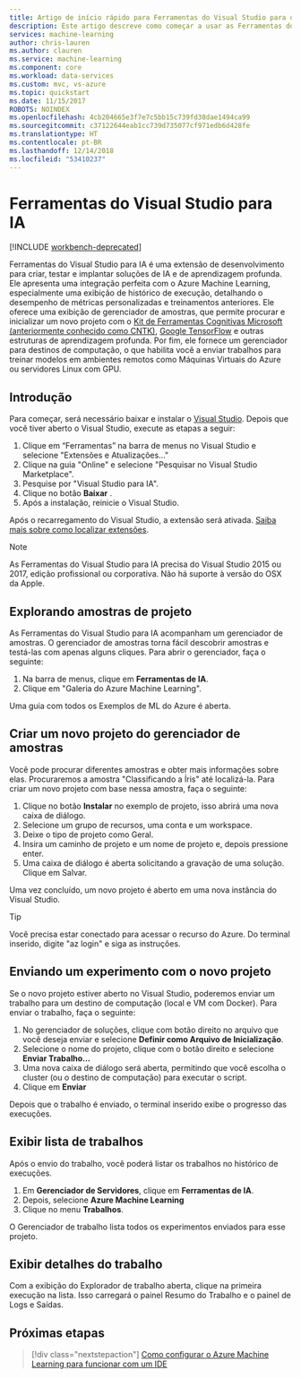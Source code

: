 ```yaml
---
title: Artigo de início rápido para Ferramentas do Visual Studio para o Machine Learning no Azure | Microsoft Docs
description: Este artigo descreve como começar a usar as Ferramentas do Visual Studio para Machine Learning, desde a criação de um experimento e o treinamento de um modelo até a operacionalização de um serviço Web.
services: machine-learning
author: chris-lauren
ms.author: clauren
ms.service: machine-learning
ms.component: core
ms.workload: data-services
ms.custom: mvc, vs-azure
ms.topic: quickstart
ms.date: 11/15/2017
ROBOTS: NOINDEX
ms.openlocfilehash: 4cb204665e3f7e7c5bb15c739fd38dae1494ca99
ms.sourcegitcommit: c37122644eab1cc739d735077cf971edb6d428fe
ms.translationtype: HT
ms.contentlocale: pt-BR
ms.lasthandoff: 12/14/2018
ms.locfileid: "53410237"
---
```

# <a name="visual-studio-tools-for-ai"></a>Ferramentas do Visual Studio para IA

[!INCLUDE [workbench-deprecated](../../../includes/aml-deprecating-preview-2017.md)] 

Ferramentas do Visual Studio para IA é uma extensão de desenvolvimento para criar, testar e implantar soluções de IA e de aprendizagem profunda. Ele apresenta uma integração perfeita com o Azure Machine Learning, especialmente uma exibição de histórico de execução, detalhando o desempenho de métricas personalizadas e treinamentos anteriores. Ele oferece uma exibição de gerenciador de amostras, que permite procurar e inicializar um novo projeto com o [Kit de Ferramentas Cognitivas Microsoft (anteriormente conhecido como CNTK)](https://docs.microsoft.com/cognitive-toolkit/), [Google TensorFlow](https://www.tensorflow.org) e outras estruturas de aprendizagem profunda. Por fim, ele fornece um gerenciador para destinos de computação, o que habilita você a enviar trabalhos para treinar modelos em ambientes remotos como Máquinas Virtuais do Azure ou servidores Linux com GPU. 
 
## <a name="getting-started"></a>Introdução 
Para começar, será necessário baixar e instalar o [Visual Studio](https://www.visualstudio.com/downloads/). Depois que você tiver aberto o Visual Studio, execute as etapas a seguir:
1. Clique em “Ferramentas” na barra de menus no Visual Studio e selecione "Extensões e Atualizações..."
2. Clique na guia "Online" e selecione "Pesquisar no Visual Studio Marketplace".
3. Pesquise por "Visual Studio para IA". 
3. Clique no botão **Baixar** . 
4. Após a instalação, reinicie o Visual Studio. 

Após o recarregamento do Visual Studio, a extensão será ativada. [Saiba mais sobre como localizar extensões](https://docs.microsoft.com/visualstudio/ide/finding-and-using-visual-studio-extensions).

> [!NOTE]
> As Ferramentas do Visual Studio para IA precisa do Visual Studio 2015 ou 2017, edição profissional ou corporativa. Não há suporte à versão do OSX da Apple. 


## <a name="exploring-project-samples"></a>Explorando amostras de projeto
As Ferramentas do Visual Studio para IA acompanham um gerenciador de amostras. O gerenciador de amostras torna fácil descobrir amostras e testá-las com apenas alguns cliques. Para abrir o gerenciador, faça o seguinte:   
1. Na barra de menus, clique em **Ferramentas de IA**.
2. Clique em "Galeria do Azure Machine Learning".

Uma guia com todos os Exemplos de ML do Azure é aberta.

## <a name="creating-a-new-project-from-the-sample-explorer"></a>Criar um novo projeto do gerenciador de amostras 
Você pode procurar diferentes amostras e obter mais informações sobre elas. Procuraremos a amostra "Classificando a Íris" até localizá-la. Para criar um novo projeto com base nessa amostra, faça o seguinte:
1. Clique no botão **Instalar** no exemplo de projeto, isso abrirá uma nova caixa de diálogo. 
2. Selecione um grupo de recursos, uma conta e um workspace.
3. Deixe o tipo de projeto como Geral.
4. Insira um caminho de projeto e um nome de projeto e, depois pressione enter. 
5. Uma caixa de diálogo é aberta solicitando a gravação de uma solução. Clique em Salvar. 

Uma vez concluído, um novo projeto é aberto em uma nova instância do Visual Studio. 

> [!TIP]
> Você precisa estar conectado para acessar o recurso do Azure. Do terminal inserido, digite "az login" e siga as instruções. 

## <a name="submitting-experiment-with-the-new-project"></a>Enviando um experimento com o novo projeto
Se o novo projeto estiver aberto no Visual Studio, poderemos enviar um trabalho para um destino de computação (local e VM com Docker).
Para enviar o trabalho, faça o seguinte: 
1. No gerenciador de soluções, clique com botão direito no arquivo que você deseja enviar e selecione **Definir como Arquivo de Inicialização**.
2. Selecione o nome do projeto, clique com o botão direito e selecione **Enviar Trabalho...**
3. Uma nova caixa de diálogo será aberta, permitindo que você escolha o cluster (ou o destino de computação) para executar o script.
4. Clique em **Enviar**

Depois que o trabalho é enviado, o terminal inserido exibe o progresso das execuções.

## <a name="view-list-of-jobs"></a>Exibir lista de trabalhos
Após o envio do trabalho, você poderá listar os trabalhos no histórico de execuções.
1. Em **Gerenciador de Servidores**, clique em **Ferramentas de IA**.
2. Depois, selecione **Azure Machine Learning**
3. Clique no menu **Trabalhos**.

O Gerenciador de trabalho lista todos os experimentos enviados para esse projeto. 

## <a name="view-job-details"></a>Exibir detalhes do trabalho
Com a exibição do Explorador de trabalho aberta, clique na primeira execução na lista.
Isso carregará o painel Resumo do Trabalho e o painel de Logs e Saídas.

## <a name="next-steps"></a>Próximas etapas
> [!div class="nextstepaction"]
> [Como configurar o Azure Machine Learning para funcionar com um IDE](./how-to-configure-your-IDE.md)
